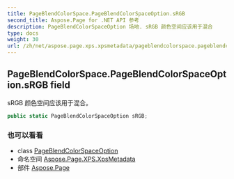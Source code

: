 ```yaml
---
title: PageBlendColorSpace.PageBlendColorSpaceOption.sRGB
second_title: Aspose.Page for .NET API 参考
description: PageBlendColorSpaceOption 场地. sRGB 颜色空间应该用于混合
type: docs
weight: 30
url: /zh/net/aspose.page.xps.xpsmetadata/pageblendcolorspace.pageblendcolorspaceoption/srgb/
---
```

## PageBlendColorSpace.PageBlendColorSpaceOption.sRGB field

sRGB 颜色空间应该用于混合。

```csharp
public static PageBlendColorSpaceOption sRGB;
```

### 也可以看看

* class [PageBlendColorSpaceOption](../)
* 命名空间 [Aspose.Page.XPS.XpsMetadata](../../pageblendcolorspace.pageblendcolorspaceoption/)
* 部件 [Aspose.Page](../../../)


